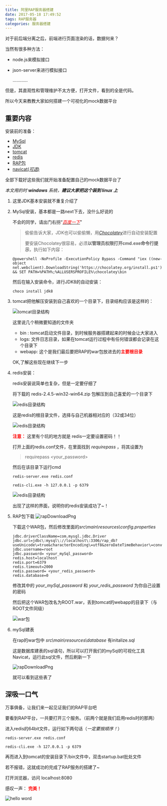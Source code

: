 ```yaml
---
title: 阿里RAP服务器搭建
date: 2017-05-18 17:49:52
tags: RAP服务器
categories: 服务器搭建
---
```

对于前后端分离之后，前端进行页面渲染的话，数据何来？

当然有很多种方法：

- node.js来模拟接口
- json-server来进行模拟接口

    …………

但是，其直观性和管理维护不太方便，打开文件，看到的全是代码。

所以今天来教教大家如何搭建一个可视化的mock数据平台

## 重要内容

安装前的准备：

-  [MySql](https://www.mysql.com/downloads/)
-  [JDK](http://www.oracle.com/technetwork/java/javase/downloads/jdk8-downloads-2133151.html)
-  [tomcat](http://tomcat.apache.org/download-80.cgi)
-  [redis](https://redis.io/download)
-  [RAP包](https://github.com/thx/RAP/releases)
-  [navicat(*可选*)](http://rj.baidu.com/soft/detail/24312.html?ald)

全部下载好这些我们就开始准备配置自己的mock数据平台了

*本文用的时 **windows** 系统，**建议大家把这个装到 linux 上***

1. 这里JDK基本安装就不重复介绍了

2. MySql安装，基本都是一路next下去，没什么好说的

    不会的同学，请出门右拐“[*<font color="red">百度一下</font>*](https://www.baidu.com)”

    > 偷偷告诉大家，JDK也可以偷偷懒，用[*Chocolatey*](https://chocolatey.org/)进行自动安装配置
    >
    > 要安装Chocolatey很容易，必须**以管理员权限打开cmd.exe命令行提示**，执行如下内容：
    >

    ```
    @powershell -NoProfile -ExecutionPolicy Bypass -Command "iex ((new-object net.webclient).DownloadString('https://chocolatey.org/install.ps1'))" && SET PATH=%PATH%;%ALLUSERSPROFILE%\chocolatey\bin
    ```
    然后在输入安装命令，进行JDK8的自动安装：
    ```
    choco install jdk8
    ```
3. tomcat把他解压安装到自己喜欢的一个目录下，目录结构应该是这样的：

    ![](./阿里RAP服务器搭建/tomcatFile1.png "tomcat目录结构")

    这里说几个稍微要知道的文件夹

    - bin : tomcat启动文件目录，到时候服务器搭建起来的时候会让大家进入
    - logs: 文件日志目录，如果在tomcat运行过程中有任何错误都会记录在这个目录下
    - webapp: 这个是我们最后要把RAP的war包放进去的<font color="red">**主要根目录**</font>

    OK,了解这些现在继续下一步

4. redis安装：

    redis安装说简单也复杂，但是一定要仔细了

      将下载的 redis-2.4.5-win32-win64.zip 包解压到自己喜爱的一个目录下
      
      ![](./阿里RAP服务器搭建/redisFile1.png "redis目录结构")

      这是redis的根目录文件，选择与自己机器相对应的（32或34位）

      ![](./阿里RAP服务器搭建/redis64File1.png "redis目录结构")

      **<font color="red">注意：</font>** 这里有个坑的地方就是 redis一定要设置密码！！
      
      打开上面的redis.conf文件，在里面找到 *requirepass* ，将其设置为 

      > requirepass <your_password>

      然后在该目录下运行cmd

      ```
      redis-server.exe redis.conf
      ```
      ```
      redis-cli.exe -h 127.0.0.1 -p 6379
      ```
      ![](./阿里RAP服务器搭建/cmd1.png "redis目录结构")

      出现了这样的界面，说明你的redis安装成功了~！
        
4. RAP包下载
    ![](./阿里RAP服务器搭建/rapDownload1.png  "rapDownloadPng")
    
    下载这个WAR包，然后修改里面的*src\main\resources\config.properties*

    ```
    jdbc.driverClassName=com.mysql.jdbc.Driver
    jdbc.url=jdbc\:mysql\://localhost\:3306/rap_db?useUnicode\=true&characterEncoding\=utf8&zeroDateTimeBehavior\=convertToNull&noAccessToProcedureBodies\=true
    jdbc.username=root
    jdbc.password= <your_mySql_password>
    redis.host=localhost
    redis.port=6379
    redis.timeout=2000
    redis.password= <your_redis_password>
    redis.database=0
    ```
    修改其中的 *your_mySql_password* 和 *your_redis_password* 为你自己设置的密码

    然后把这个WAR包改名为ROOT.war，丢到tomcat的webapp的目录下（与ROOT文件同级）

    ![](./阿里RAP服务器搭建/war包1.png  "war包")

5. mySql建表

    在rap的war包中 *src\main\resources\database* 有initalize.sql

    这是数据库建表的sql语句，所以可以打开我们的mySql的可视化工具Navicat，运行此sql文件，然后刷新一下

    ![](./阿里RAP服务器搭建/mySqlDB1.png  "rapDownloadPng")

    就可以看到这些表了

## 深吸一口气

万事俱备，让我们来一起见证我们的RAP平台吧

要看到RAP平台，一共要打开三个服务。（前两个就是我们启用redis时的那两）

进入redis的64bit文件，运行如下两句话（*一定要按顺序！*）

```
redis-server.exe redis.conf
```

```
redis-cli.exe -h 127.0.0.1 -p 6379
```

再而进入到tomcat的安装目录下/bin文件中，双击startup.bat批处文件

若不报错，这就成功的完成了RAP服务的搭建了~

打开浏览器，访问 localhost:8080

感叹一声： <font color="red">**完美！** </font>

![](./阿里RAP服务器搭建/xiaoren1.png "hello word")













